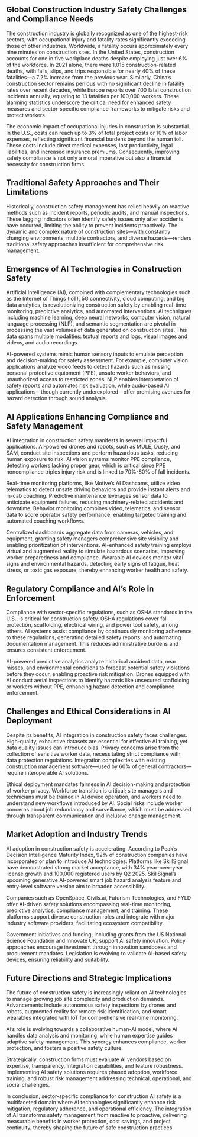 ## Global Construction Industry Safety Challenges and Compliance Needs
The construction industry is globally recognized as one of the highest-risk sectors, with occupational injury and fatality rates significantly exceeding those of other industries. Worldwide, a fatality occurs approximately every nine minutes on construction sites. In the United States, construction accounts for one in five workplace deaths despite employing just over 6% of the workforce. In 2021 alone, there were 1,015 construction-related deaths, with falls, slips, and trips responsible for nearly 40% of these fatalities—a 7.2% increase from the previous year. Similarly, China’s construction sector remains perilous with no significant decline in fatality rates over recent decades, while Europe reports over 700 fatal construction incidents annually, equating to 13 fatalities per 100,000 workers. These alarming statistics underscore the critical need for enhanced safety measures and sector-specific compliance frameworks to mitigate risks and protect workers.

The economic impact of occupational injuries in construction is substantial. In the U.S., costs can reach up to 3% of total project costs or 10% of labor expenses, reflecting significant financial burdens beyond the human toll. These costs include direct medical expenses, lost productivity, legal liabilities, and increased insurance premiums. Consequently, improving safety compliance is not only a moral imperative but also a financial necessity for construction firms.

## Traditional Safety Approaches and Their Limitations
Historically, construction safety management has relied heavily on reactive methods such as incident reports, periodic audits, and manual inspections. These lagging indicators often identify safety issues only after accidents have occurred, limiting the ability to prevent incidents proactively. The dynamic and complex nature of construction sites—with constantly changing environments, multiple contractors, and diverse hazards—renders traditional safety approaches insufficient for comprehensive risk management.

## Emergence of AI Technologies in Construction Safety
Artificial Intelligence (AI), combined with complementary technologies such as the Internet of Things (IoT), 5G connectivity, cloud computing, and big data analytics, is revolutionizing construction safety by enabling real-time monitoring, predictive analytics, and automated interventions. AI techniques including machine learning, deep neural networks, computer vision, natural language processing (NLP), and semantic segmentation are pivotal in processing the vast volumes of data generated on construction sites. This data spans multiple modalities: textual reports and logs, visual images and videos, and audio recordings.

AI-powered systems mimic human sensory inputs to emulate perception and decision-making for safety assessment. For example, computer vision applications analyze video feeds to detect hazards such as missing personal protective equipment (PPE), unsafe worker behaviors, and unauthorized access to restricted zones. NLP enables interpretation of safety reports and automates risk evaluation, while audio-based AI applications—though currently underexplored—offer promising avenues for hazard detection through sound analysis.

## AI Applications Enhancing Compliance and Safety Management
AI integration in construction safety manifests in several impactful applications. AI-powered drones and robots, such as MULE, Dusty, and SAM, conduct site inspections and perform hazardous tasks, reducing human exposure to risk. AI vision systems monitor PPE compliance, detecting workers lacking proper gear, which is critical since PPE noncompliance triples injury risk and is linked to 70%-80% of fall incidents.

Real-time monitoring platforms, like Motive’s AI Dashcams, utilize video telematics to detect unsafe driving behaviors and provide instant alerts and in-cab coaching. Predictive maintenance leverages sensor data to anticipate equipment failures, reducing machinery-related accidents and downtime. Behavior monitoring combines video, telematics, and sensor data to score operator safety performance, enabling targeted training and automated coaching workflows.

Centralized dashboards aggregate data from cameras, vehicles, and equipment, granting safety managers comprehensive site visibility and enabling prioritization of interventions. AI-enhanced safety training employs virtual and augmented reality to simulate hazardous scenarios, improving worker preparedness and compliance. Wearable AI devices monitor vital signs and environmental hazards, detecting early signs of fatigue, heat stress, or toxic gas exposure, thereby enhancing worker health and safety.

## Regulatory Compliance and AI’s Role in Enforcement
Compliance with sector-specific regulations, such as OSHA standards in the U.S., is critical for construction safety. OSHA regulations cover fall protection, scaffolding, electrical wiring, and power tool safety, among others. AI systems assist compliance by continuously monitoring adherence to these regulations, generating detailed safety reports, and automating documentation management. This reduces administrative burdens and ensures consistent enforcement.

AI-powered predictive analytics analyze historical accident data, near misses, and environmental conditions to forecast potential safety violations before they occur, enabling proactive risk mitigation. Drones equipped with AI conduct aerial inspections to identify hazards like unsecured scaffolding or workers without PPE, enhancing hazard detection and compliance enforcement.

## Challenges and Ethical Considerations in AI Deployment
Despite its benefits, AI integration in construction safety faces challenges. High-quality, exhaustive datasets are essential for effective AI training, yet data quality issues can introduce bias. Privacy concerns arise from the collection of sensitive worker data, necessitating strict compliance with data protection regulations. Integration complexities with existing construction management software—used by 60% of general contractors—require interoperable AI solutions.

Ethical deployment mandates fairness in AI decision-making and protection of worker privacy. Workforce transition is critical; site managers and technicians must be trained in AI device operation, and workers need to understand new workflows introduced by AI. Social risks include worker concerns about job redundancy and surveillance, which must be addressed through transparent communication and inclusive change management.

## Market Adoption and Industry Trends
AI adoption in construction safety is accelerating. According to Peak’s Decision Intelligence Maturity Index, 92% of construction companies have incorporated or plan to introduce AI technologies. Platforms like SkillSignal have demonstrated strong market acceptance, with 34% year-over-year license growth and 100,000 registered users by Q2 2025. SkillSignal’s upcoming generative AI-powered smart job hazard analysis feature and entry-level software version aim to broaden accessibility.

Companies such as OpenSpace, Civils.ai, Futurism Technologies, and FYLD offer AI-driven safety solutions encompassing real-time monitoring, predictive analytics, compliance management, and training. These platforms support diverse construction roles and integrate with major industry software providers, facilitating ecosystem compatibility.

Government initiatives and funding, including grants from the US National Science Foundation and Innovate UK, support AI safety innovation. Policy approaches encourage investment through innovation sandboxes and procurement mandates. Legislation is evolving to validate AI-based safety devices, ensuring reliability and suitability.

## Future Directions and Strategic Implications
The future of construction safety is increasingly reliant on AI technologies to manage growing job site complexity and production demands. Advancements include autonomous safety inspections by drones and robots, augmented reality for remote risk identification, and smart wearables integrated with IoT for comprehensive real-time monitoring.

AI’s role is evolving towards a collaborative human-AI model, where AI handles data analysis and monitoring, while human expertise guides adaptive safety management. This synergy enhances compliance, worker protection, and fosters a positive safety culture.

Strategically, construction firms must evaluate AI vendors based on expertise, transparency, integration capabilities, and feature robustness. Implementing AI safety solutions requires phased adoption, workforce training, and robust risk management addressing technical, operational, and social challenges.

In conclusion, sector-specific compliance for construction AI safety is a multifaceted domain where AI technologies significantly enhance risk mitigation, regulatory adherence, and operational efficiency. The integration of AI transforms safety management from reactive to proactive, delivering measurable benefits in worker protection, cost savings, and project continuity, thereby shaping the future of safe construction practices.